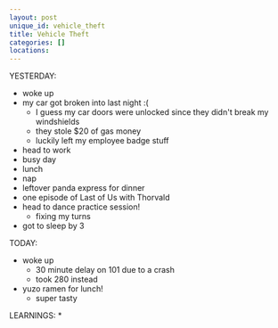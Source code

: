 ```yaml
---
layout: post
unique_id: vehicle_theft
title: Vehicle Theft
categories: []
locations: 
---
```


YESTERDAY:
* woke up
* my car got broken into last night :(
  * I guess my car doors were unlocked since they didn't break my windshields
  * they stole $20 of gas money
  * luckily left my employee badge stuff
* head to work
* busy day
* lunch
* nap
* leftover panda express for dinner
* one episode of Last of Us with Thorvald
* head to dance practice session!
  * fixing my turns
* got to sleep by 3

TODAY:
* woke up
  * 30 minute delay on 101 due to a crash
  * took 280 instead
* yuzo ramen for lunch!
  * super tasty

LEARNINGS:
* 
